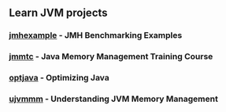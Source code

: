 Learn JVM projects
------------------

### [jmhexample](jmhexample) - JMH Benchmarking Examples

### [jmmtc](jmmtc) - Java Memory Management Training Course

### [optjava](optjava) - Optimizing Java

### [ujvmmm](ujvmmm) - Understanding JVM Memory Management
